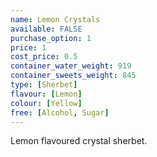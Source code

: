 ```yaml
---
name: Lemon Crystals
available: FALSE
purchase_option: 1
price: 1
cost_price: 0.5
container_water_weight: 919
container_sweets_weight: 845
type: [Sherbet]
flavour: [Lemon]
colour: [Yellow]
free: [Alcohol, Sugar]
---
```

Lemon flavoured crystal sherbet.